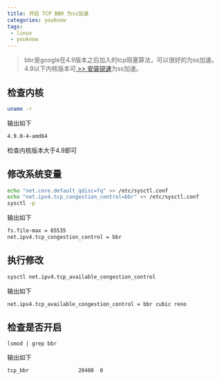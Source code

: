 ```yaml
---
title: 开启 TCP BBR 为ss加速
categories: youknow
tags: 
 - linux
 - youknow
---
```


> bbr是google在4.9版本之后加入的tcp阻塞算法，可以很好的为ss加速。
> 4.9以下内核版本可[ >> 安装锐速](https://heimo-he.github.io/youknow/2018/03/30/shadowsocks/serverSpeeder/)为ss加速。

<!-- more -->

## 检查内核

```bash
uname -r
```

输出如下

```bash
4.9.0-4-amd64
```

检查内核版本大于4.9即可


## 修改系统变量

```bash
echo "net.core.default_qdisc=fq" >> /etc/sysctl.conf
echo "net.ipv4.tcp_congestion_control=bbr" >> /etc/sysctl.conf
sysctl -p
```

输出如下

```bash
fs.file-max = 65535
net.ipv4.tcp_congestion_control = bbr
```
    
## 执行修改

```bash
sysctl net.ipv4.tcp_available_congestion_control
```

输出如下

```bash
net.ipv4.tcp_available_congestion_control = bbr cubic reno
```

## 检查是否开启

```
lsmod | grep bbr
```

输出如下

```
tcp_bbr                20480  0
```